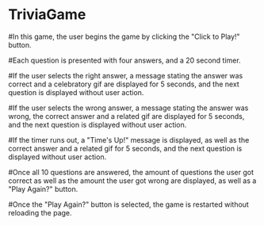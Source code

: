 # TriviaGame

#In this game, the user begins the game by clicking the "Click to Play!" button.

#Each question is presented with four answers, and a 20 second timer.

#If the user selects the right answer, a message stating the answer was correct and a celebratory gif are displayed for 5 seconds, and the next question is displayed without user action.

#If the user selects the wrong answer, a message stating the answer was wrong, the correct answer and a related gif are displayed for 5 seconds, and the next question is displayed without user action.

#If the timer runs out, a "Time's Up!" message is displayed, as well as the correct answer and a related gif for 5 seconds, and the next question is displayed without user action.

#Once all 10 questions are answered, the amount of questions the user got correct as well as the amount the user got wrong are displayed, as well as a "Play Again?" button.

#Once the "Play Again?" button is selected, the game is restarted without reloading the page.